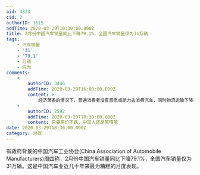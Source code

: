 ```yaml
---
aid: 3833
cid: 2
authorID: 3615
addTime: 2020-03-29T10:30:00.000Z
title: 2月份中国汽车销量同比下降79.1%，全国汽车销量仅为31万辆
tags:
    - 汽车销量
    - '31'
    - '79.1'
    - 万辆
    - 仅为
comments:
    -
        authorID: 3446
        addTime: 2020-03-29T16:00:00.000Z
        content: >-
            经济萧条的情况下，普通消费者没有意愿或能力去消费汽车，同时物流运输下降导致商用车需求下滑，因此汽车销量下降完全是情理之中的，未来未必会变好
    -
        authorID: 2592
        addTime: 2020-03-29T18:30:00.000Z
        content: 只要房价不跌，中国人还是笑嘻嘻
date: 2020-03-29T18:30:00.000Z
category: 时政
---
```


有政府背景的中国汽车工业协会(China Association of Automobile Manufacturers)周四称，2月份中国汽车销量同比下降79.1%，全国汽车销量仅为31万辆。这是中国汽车业近几十年来最为糟糕的月度表现。
